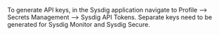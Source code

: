 To generate API keys, in the Sysdig application navigate to Profile --> Secrets Management --> Sysdig API Tokens. Separate keys need to be generated for Sysdig Monitor and Sysdig Secure.